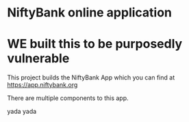 # NiftyBank online application
# WE built this to be purposedly vulnerable

This project builds the NiftyBank App which you can find at https://app.niftybank.org 

There are multiple components to this app.

yada yada


